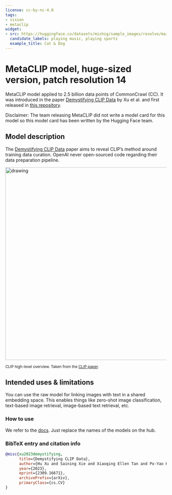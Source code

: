 ```yaml
---
license: cc-by-nc-4.0
tags:
- vision
- metaclip
widget:
- src: https://huggingface.co/datasets/mishig/sample_images/resolve/main/cat-dog-music.png
  candidate_labels: playing music, playing sports
  example_title: Cat & Dog
---
```


# MetaCLIP model, huge-sized version, patch resolution 14

MetaCLIP model applied to 2.5 billion data points of CommonCrawl (CC). It was introduced in the paper [Demystifying CLIP Data](https://arxiv.org/abs/2309.16671) by Xu et al. and first released in [this repository](https://github.com/facebookresearch/MetaCLIP). 

Disclaimer: The team releasing MetaCLIP did not write a model card for this model so this model card has been written by the Hugging Face team.

## Model description

The [Demystifying CLIP Data](https://arxiv.org/abs/2309.16671) paper aims to reveal CLIP’s method around training data curation. OpenAI never open-sourced code regarding their data preparation pipeline.

<img src="https://huggingface.co/datasets/huggingface/documentation-images/resolve/main/transformers/model_doc/clip_overview.jpg"
alt="drawing" width="600"/>

<small> CLIP high-level overview. Taken from the <a href="https://arxiv.org/abs/2103.00020">CLIP paper</a>. </small>

## Intended uses & limitations

You can use the raw model for linking images with text in a shared embedding space. This enables things like zero-shot image classification, text-based image retrieval, image-based text retrieval, etc.

### How to use

We refer to the [docs](https://huggingface.co/docs/transformers/main/en/model_doc/clip#usage). Just replace the names of the models on the hub.

### BibTeX entry and citation info

```bibtex
@misc{xu2023demystifying,
      title={Demystifying CLIP Data}, 
      author={Hu Xu and Saining Xie and Xiaoqing Ellen Tan and Po-Yao Huang and Russell Howes and Vasu Sharma and Shang-Wen Li and Gargi Ghosh and Luke Zettlemoyer and Christoph Feichtenhofer},
      year={2023},
      eprint={2309.16671},
      archivePrefix={arXiv},
      primaryClass={cs.CV}
}
```